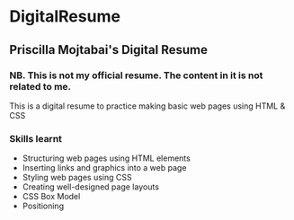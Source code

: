 <h1>DigitalResume</h1>
<h2>Priscilla Mojtabai's Digital Resume</h2>

<h3>NB. This is not my official resume. The content in it is not related to me.</h3>
 <p>This is a digital resume to practice making basic web pages using HTML & CSS</p>

<h3>Skills learnt</h3>
<ul>
  <li>Structuring web pages using HTML elements</li>
  <li>Inserting links and graphics into a web page</li>
  <li>Styling web pages using CSS</li>
  <li>Creating well-designed page layouts</li>
  <li>CSS Box Model</li>
  <li>Positioning</li>
</ul>
